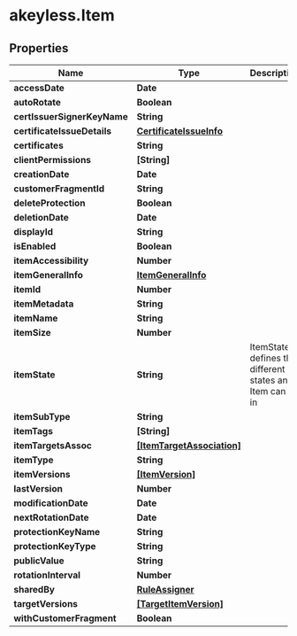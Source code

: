 # akeyless.Item

## Properties

Name | Type | Description | Notes
------------ | ------------- | ------------- | -------------
**accessDate** | **Date** |  | [optional] 
**autoRotate** | **Boolean** |  | [optional] 
**certIssuerSignerKeyName** | **String** |  | [optional] 
**certificateIssueDetails** | [**CertificateIssueInfo**](CertificateIssueInfo.md) |  | [optional] 
**certificates** | **String** |  | [optional] 
**clientPermissions** | **[String]** |  | [optional] 
**creationDate** | **Date** |  | [optional] 
**customerFragmentId** | **String** |  | [optional] 
**deleteProtection** | **Boolean** |  | [optional] 
**deletionDate** | **Date** |  | [optional] 
**displayId** | **String** |  | [optional] 
**isEnabled** | **Boolean** |  | [optional] 
**itemAccessibility** | **Number** |  | [optional] 
**itemGeneralInfo** | [**ItemGeneralInfo**](ItemGeneralInfo.md) |  | [optional] 
**itemId** | **Number** |  | [optional] 
**itemMetadata** | **String** |  | [optional] 
**itemName** | **String** |  | [optional] 
**itemSize** | **Number** |  | [optional] 
**itemState** | **String** | ItemState defines the different states an Item can be in | [optional] 
**itemSubType** | **String** |  | [optional] 
**itemTags** | **[String]** |  | [optional] 
**itemTargetsAssoc** | [**[ItemTargetAssociation]**](ItemTargetAssociation.md) |  | [optional] 
**itemType** | **String** |  | [optional] 
**itemVersions** | [**[ItemVersion]**](ItemVersion.md) |  | [optional] 
**lastVersion** | **Number** |  | [optional] 
**modificationDate** | **Date** |  | [optional] 
**nextRotationDate** | **Date** |  | [optional] 
**protectionKeyName** | **String** |  | [optional] 
**protectionKeyType** | **String** |  | [optional] 
**publicValue** | **String** |  | [optional] 
**rotationInterval** | **Number** |  | [optional] 
**sharedBy** | [**RuleAssigner**](RuleAssigner.md) |  | [optional] 
**targetVersions** | [**[TargetItemVersion]**](TargetItemVersion.md) |  | [optional] 
**withCustomerFragment** | **Boolean** |  | [optional] 


